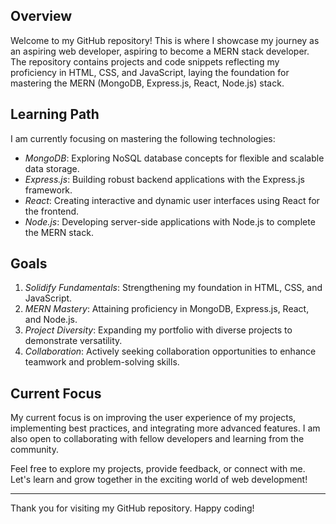 ## Overview

Welcome to my GitHub repository! This is where I showcase my journey as an aspiring web developer, aspiring to become a MERN stack developer. The repository contains projects and code snippets reflecting my proficiency in HTML, CSS, and JavaScript, laying the foundation for mastering the MERN (MongoDB, Express.js, React, Node.js) stack.

## Learning Path

I am currently focusing on mastering the following technologies:

- *MongoDB*: Exploring NoSQL database concepts for flexible and scalable data storage.
- *Express.js*: Building robust backend applications with the Express.js framework.
- *React*: Creating interactive and dynamic user interfaces using React for the frontend.
- *Node.js*: Developing server-side applications with Node.js to complete the MERN stack.

## Goals

1. *Solidify Fundamentals*: Strengthening my foundation in HTML, CSS, and JavaScript.
2. *MERN Mastery*: Attaining proficiency in MongoDB, Express.js, React, and Node.js.
3. *Project Diversity*: Expanding my portfolio with diverse projects to demonstrate versatility.
4. *Collaboration*: Actively seeking collaboration opportunities to enhance teamwork and problem-solving skills.

## Current Focus

My current focus is on improving the user experience of my projects, implementing best practices, and integrating more advanced features. I am also open to collaborating with fellow developers and learning from the community.

Feel free to explore my projects, provide feedback, or connect with me. Let's learn and grow together in the exciting world of web development!

---

Thank you for visiting my GitHub repository. Happy coding!

<!---
aakashwalji/aakashwalji is a ✨ special ✨ repository because its `README.md` (this file) appears on your GitHub profile.
You can click the Preview link to take a look at your changes.
--->
